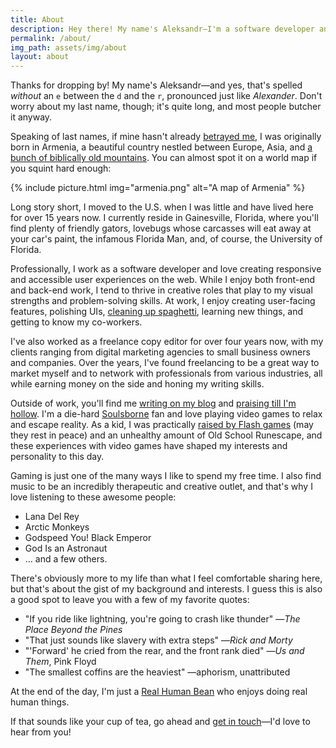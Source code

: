 ```yaml
---
title: About
description: Hey there! My name's Aleksandr—I'm a software developer and tech writer. Here's a quick look at my background and interests.
permalink: /about/
img_path: assets/img/about
layout: about
---
```


Thanks for dropping by! My name's Aleksandr—and yes, that's spelled *without* an `e` between the `d` and the `r`, pronounced just like *Alexander*. Don't worry about my last name, though; it's quite long, and most people butcher it anyway.

Speaking of last names, if mine hasn't already [betrayed me](http://www.armeniapedia.org/wiki/Armenian_Last_Names), I was originally born in Armenia, a beautiful country nestled between Europe, Asia, and [a bunch of biblically old mountains](https://en.wikipedia.org/wiki/Mount_Ararat). You can almost spot it on a world map if you squint hard enough:

{% include picture.html img="armenia.png" alt="A map of Armenia" %}

Long story short, I moved to the U.S. when I was little and have lived here for over 15 years now. I currently reside in Gainesville, Florida, where you'll find plenty of friendly gators, lovebugs whose carcasses will eat away at your car's paint, the infamous Florida Man, and, of course, the University of Florida.

Professionally, I work as a software developer and love creating responsive and accessible user experiences on the web. While I enjoy both front-end and back-end work, I tend to thrive in creative roles that play to my visual strengths and problem-solving skills. At work, I enjoy creating user-facing features, polishing UIs, [cleaning up spaghetti](https://www.youtube.com/watch?v=uyh3C1xDT3Y), learning new things, and getting to know my co-workers.

I've also worked as a freelance copy editor for over four years now, with my clients ranging from digital marketing agencies to small business owners and companies. Over the years, I've found freelancing to be a great way to market myself and to network with professionals from various industries, all while earning money on the side and honing my writing skills.

Outside of work, you'll find me [writing on my blog](/blog/) and [praising till I'm hollow](https://www.youtube.com/watch?v=mp28JPs25ek). I'm a die-hard [Soulsborne](https://en.wikipedia.org/wiki/Souls_(series)) fan and love playing video games to relax and escape reality. As a kid, I was practically [raised by Flash games](https://www.youtube.com/watch?v=uhvey_FjtXA) (may they rest in peace) and an unhealthy amount of Old School Runescape, and these experiences with video games have shaped my interests and personality to this day.

Gaming is just one of the many ways I like to spend my free time. I also find music to be an incredibly therapeutic and creative outlet, and that's why I love listening to these awesome people:

- Lana Del Rey
- Arctic Monkeys
- Godspeed You! Black Emperor
- God Is an Astronaut
- ... and a few others.

There's obviously more to my life than what I feel comfortable sharing here, but that's about the gist of my background and interests. I guess this is also a good spot to leave you with a few of my favorite quotes:

- "If you ride like lightning, you're going to crash like thunder" —*The Place Beyond the Pines*
- "That just sounds like slavery with extra steps" —*Rick and Morty*
- "'Forward' he cried from the rear, and the front rank died" —*Us and Them*, Pink Floyd
- "The smallest coffins are the heaviest" —aphorism, unattributed

At the end of the day, I'm just a [Real Human Bean](https://www.youtube.com/watch?v=-DSVDcw6iW8) who enjoys doing real human things.

If that sounds like your cup of tea, go ahead and [get in touch](/contact/)—I'd love to hear from you!

